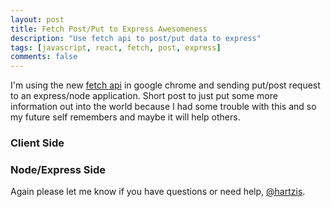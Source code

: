 ```yaml
---
layout: post
title: Fetch Post/Put to Express Awesomeness
description: "Use fetch api to post/put data to express"
tags: [javascript, react, fetch, post, express]
comments: false
---
```


I'm using the new [fetch api](https://developers.google.com/web/updates/2015/03/introduction-to-fetch?hl=en) in google chrome and sending put/post request to an express/node application. Short post to just put some more information out into the world because I had some trouble with this and so my future self remembers and maybe it will help others.

### Client Side
<script src="https://gist.github.com/hartzis/60d07472f5bf8a913475.js"></script>

### Node/Express Side
<script src="https://gist.github.com/hartzis/8aefb1c9ab5bd7635a52.js"></script>

Again please let me know if you have questions or need help, [@hartzis](www.twitter.com/hartzis).
